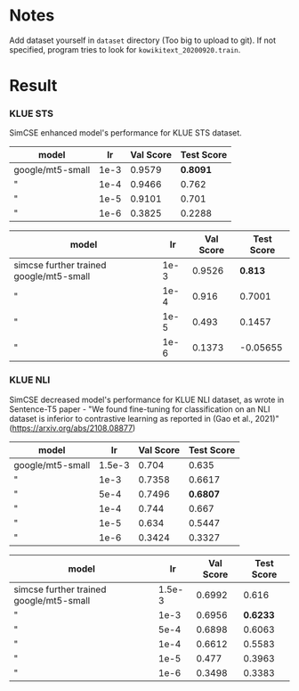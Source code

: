 # Notes

Add dataset yourself in `dataset` directory (Too big to upload to git). 
If not specified, program tries to look for `kowikitext_20200920.train`.

# Result

### KLUE STS 

SimCSE enhanced model's performance for KLUE STS dataset.

| model            | lr   | Val Score | Test Score |
|------------------|------|-----------|------------|
| google/mt5-small | 1e-3 | 0.9579    | **0.8091** |
| "                | 1e-4 | 0.9466    | 0.762      |
| "                | 1e-5 | 0.9101    | 0.701      |
| "                | 1e-6 | 0.3825    | 0.2288     |

| model                                   | lr   | Val Score | Test Score |
|-----------------------------------------|------|-----------|------------|
| simcse further trained google/mt5-small | 1e-3 | 0.9526    | **0.813**  |
| "                                       | 1e-4 | 0.916     | 0.7001     |
| "                                       | 1e-5 | 0.493     | 0.1457     |
| "                                       | 1e-6 | 0.1373    | -0.05655   |

### KLUE NLI

SimCSE decreased model's performance for KLUE NLI dataset, as wrote in Sentence-T5 paper - "We found fine-tuning for classification on an NLI dataset is inferior to contrastive learning as reported in (Gao et al., 2021)" (https://arxiv.org/abs/2108.08877)


| model            | lr     | Val Score | Test Score |
|------------------|--------|-----------|------------|
| google/mt5-small | 1.5e-3 | 0.704     | 0.635      |
| "                | 1e-3   | 0.7358    | 0.6617     |
| "                | 5e-4   | 0.7496    | **0.6807** |
| "                | 1e-4   | 0.744     | 0.667      |
| "                | 1e-5   | 0.634     | 0.5447     |
| "                | 1e-6   | 0.3424    | 0.3327     |

| model                                   | lr     | Val Score | Test Score |
|-----------------------------------------|--------|-----------|------------|
| simcse further trained google/mt5-small | 1.5e-3 | 0.6992    | 0.616      |
| "                                       | 1e-3   | 0.6956    | **0.6233** |
| "                                       | 5e-4   | 0.6898    | 0.6063     |
| "                                       | 1e-4   | 0.6612    | 0.5583     |
| "                                       | 1e-5   | 0.477     | 0.3963     |
| "                                       | 1e-6   | 0.3498    | 0.3383     |